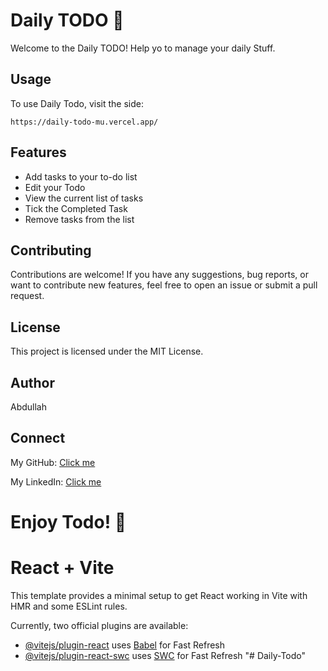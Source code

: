 # Daily TODO  📝


Welcome to the Daily TODO! Help yo to manage your daily Stuff.

## Usage
To use Daily Todo, visit the side:

    https://daily-todo-mu.vercel.app/

## Features
- Add tasks to your to-do list
- Edit your Todo 
- View the current list of tasks
- Tick the Completed Task
- Remove tasks from the list

## Contributing
Contributions are welcome! If you have any suggestions, bug reports, or want to contribute new features, feel free to open an issue or submit a pull request.

## License
This project is licensed under the MIT License.

## Author
Abdullah

## Connect
My GitHub: [Click me](https://github.com/Abdullah-Jawed7)


My LinkedIn: [Click me](https://www.linkedin.com/in/abdullah-muhammad-jawed-60b27a282)

# Enjoy Todo! 📜

# React + Vite

This template provides a minimal setup to get React working in Vite with HMR and some ESLint rules.

Currently, two official plugins are available:

- [@vitejs/plugin-react](https://github.com/vitejs/vite-plugin-react/blob/main/packages/plugin-react/README.md) uses [Babel](https://babeljs.io/) for Fast Refresh
- [@vitejs/plugin-react-swc](https://github.com/vitejs/vite-plugin-react-swc) uses [SWC](https://swc.rs/) for Fast Refresh
"# Daily-Todo" 
